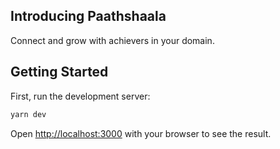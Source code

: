 ## Introducing Paathshaala

Connect and grow with achievers in your domain.

## Getting Started

First, run the development server:

```bash
yarn dev
```

Open [http://localhost:3000](http://localhost:3000) with your browser to see the result.
